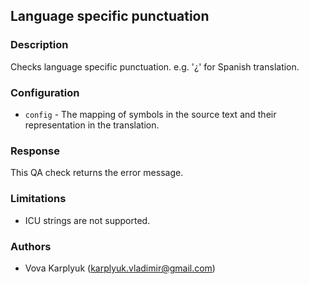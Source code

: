 ## Language specific punctuation

### Description
Checks language specific punctuation. e.g. '¿' for Spanish translation.

### Configuration
- `config` - The mapping of symbols in the source text and their representation in the translation.

### Response
This QA check returns the error message.

### Limitations
- ICU strings are not supported.

### Authors
- Vova Karplyuk (karplyuk.vladimir@gmail.com)
